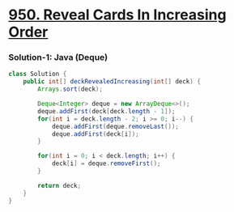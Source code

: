 # [950. Reveal Cards In Increasing Order](https://leetcode.com/problems/reveal-cards-in-increasing-order/description/)

### Solution-1: Java (Deque)
```java
class Solution {
    public int[] deckRevealedIncreasing(int[] deck) {
        Arrays.sort(deck);

        Deque<Integer> deque = new ArrayDeque<>();
        deque.addFirst(deck[deck.length - 1]);
        for(int i = deck.length - 2; i >= 0; i--) {
            deque.addFirst(deque.removeLast());
            deque.addFirst(deck[i]);
        }

        for(int i = 0; i < deck.length; i++) {
            deck[i] = deque.removeFirst();
        }

        return deck;
    }
}
```